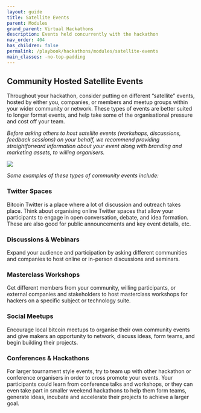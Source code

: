 ```yaml
---
layout: guide
title: Satellite Events
parent: Modules
grand_parent: Virtual Hackathons
description: Events held concurrently with the hackathon
nav_order: 404
has_children: false
permalink: /playbook/hackathons/modules/satellite-events
main_classes: -no-top-padding
---
```


## Community Hosted Satellite Events
Throughout your hackathon, consider putting on different “satellite” events, hosted by either you, companies, or members and meetup groups within your wider community or network. These types of events are better suited to longer format events, and help take some of the organisational pressure and cost off your team.

*Before asking others to host satellite events (workshops, discussions, feedback sessions) on your behalf, we recommend providing straightforward information about your event along with branding and marketing assets, to willing organisers.*

![](https://i.imgur.com/ZpgCLit.png)

*Some examples of these types of community events include:*

### Twitter Spaces
Bitcoin Twitter is a place where a lot of discussion and outreach takes place. Think about organising online Twitter spaces that allow your participants to engage in open conversation, debate, and idea formation. These are also good for public announcements and key event details, etc.

### Discussions & Webinars
Expand your audience and participation by asking different communities and companies to host online or in-person discussions and seminars.

### Masterclass Workshops
Get different members from your community, willing participants, or external companies and stakeholders to host masterclass workshops for hackers on a specific subject or technology suite.

### Social Meetups
Encourage local bitcoin meetups to organise their own community events and give makers an opportunity to network, discuss ideas, form teams, and begin building their projects.

### Conferences & Hackathons
For larger tournament style events, try to team up with other hackathon or conference organisers in order to cross promote your events. Your participants could learn from conference talks and workshops, or they can even take part in smaller weekend hackathons to help them form teams, generate ideas, incubate and accelerate their projects to achieve a larger goal.
